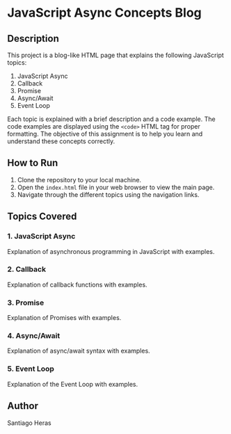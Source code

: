 # JavaScript Async Concepts Blog

## Description

This project is a blog-like HTML page that explains the following JavaScript topics:

1. JavaScript Async
2. Callback
3. Promise
4. Async/Await
5. Event Loop

Each topic is explained with a brief description and a code example. The code examples are displayed using the `<code>` HTML tag for proper formatting. The objective of this assignment is to help you learn and understand these concepts correctly.


## How to Run

1. Clone the repository to your local machine.
2. Open the `index.html` file in your web browser to view the main page.
3. Navigate through the different topics using the navigation links.


## Topics Covered

### 1. JavaScript Async

Explanation of asynchronous programming in JavaScript with examples.

### 2. Callback

Explanation of callback functions with examples.

### 3. Promise

Explanation of Promises with examples.

### 4. Async/Await

Explanation of async/await syntax with examples.

### 5. Event Loop

Explanation of the Event Loop with examples.

## Author

Santiago Heras